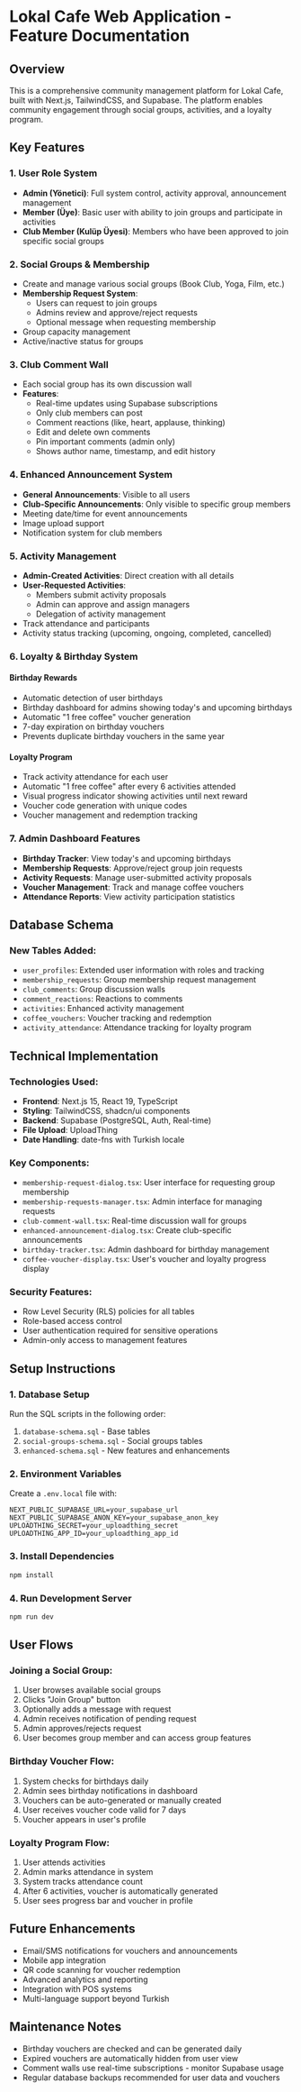 # Lokal Cafe Web Application - Feature Documentation

## Overview
This is a comprehensive community management platform for Lokal Cafe, built with Next.js, TailwindCSS, and Supabase. The platform enables community engagement through social groups, activities, and a loyalty program.

## Key Features

### 1. User Role System
- **Admin (Yönetici)**: Full system control, activity approval, announcement management
- **Member (Üye)**: Basic user with ability to join groups and participate in activities
- **Club Member (Kulüp Üyesi)**: Members who have been approved to join specific social groups

### 2. Social Groups & Membership
- Create and manage various social groups (Book Club, Yoga, Film, etc.)
- **Membership Request System**:
  - Users can request to join groups
  - Admins review and approve/reject requests
  - Optional message when requesting membership
- Group capacity management
- Active/inactive status for groups

### 3. Club Comment Wall
- Each social group has its own discussion wall
- **Features**:
  - Real-time updates using Supabase subscriptions
  - Only club members can post
  - Comment reactions (like, heart, applause, thinking)
  - Edit and delete own comments
  - Pin important comments (admin only)
  - Shows author name, timestamp, and edit history

### 4. Enhanced Announcement System
- **General Announcements**: Visible to all users
- **Club-Specific Announcements**: Only visible to specific group members
- Meeting date/time for event announcements
- Image upload support
- Notification system for club members

### 5. Activity Management
- **Admin-Created Activities**: Direct creation with all details
- **User-Requested Activities**:
  - Members submit activity proposals
  - Admin can approve and assign managers
  - Delegation of activity management
- Track attendance and participants
- Activity status tracking (upcoming, ongoing, completed, cancelled)

### 6. Loyalty & Birthday System

#### Birthday Rewards
- Automatic detection of user birthdays
- Birthday dashboard for admins showing today's and upcoming birthdays
- Automatic "1 free coffee" voucher generation
- 7-day expiration on birthday vouchers
- Prevents duplicate birthday vouchers in the same year

#### Loyalty Program
- Track activity attendance for each user
- Automatic "1 free coffee" after every 6 activities attended
- Visual progress indicator showing activities until next reward
- Voucher code generation with unique codes
- Voucher management and redemption tracking

### 7. Admin Dashboard Features
- **Birthday Tracker**: View today's and upcoming birthdays
- **Membership Requests**: Approve/reject group join requests
- **Activity Requests**: Manage user-submitted activity proposals
- **Voucher Management**: Track and manage coffee vouchers
- **Attendance Reports**: View activity participation statistics

## Database Schema

### New Tables Added:
- `user_profiles`: Extended user information with roles and tracking
- `membership_requests`: Group membership request management
- `club_comments`: Group discussion walls
- `comment_reactions`: Reactions to comments
- `activities`: Enhanced activity management
- `coffee_vouchers`: Voucher tracking and redemption
- `activity_attendance`: Attendance tracking for loyalty program

## Technical Implementation

### Technologies Used:
- **Frontend**: Next.js 15, React 19, TypeScript
- **Styling**: TailwindCSS, shadcn/ui components
- **Backend**: Supabase (PostgreSQL, Auth, Real-time)
- **File Upload**: UploadThing
- **Date Handling**: date-fns with Turkish locale

### Key Components:
- `membership-request-dialog.tsx`: User interface for requesting group membership
- `membership-requests-manager.tsx`: Admin interface for managing requests
- `club-comment-wall.tsx`: Real-time discussion wall for groups
- `enhanced-announcement-dialog.tsx`: Create club-specific announcements
- `birthday-tracker.tsx`: Admin dashboard for birthday management
- `coffee-voucher-display.tsx`: User's voucher and loyalty progress display

### Security Features:
- Row Level Security (RLS) policies for all tables
- Role-based access control
- User authentication required for sensitive operations
- Admin-only access to management features

## Setup Instructions

### 1. Database Setup
Run the SQL scripts in the following order:
1. `database-schema.sql` - Base tables
2. `social-groups-schema.sql` - Social groups tables
3. `enhanced-schema.sql` - New features and enhancements

### 2. Environment Variables
Create a `.env.local` file with:
```env
NEXT_PUBLIC_SUPABASE_URL=your_supabase_url
NEXT_PUBLIC_SUPABASE_ANON_KEY=your_supabase_anon_key
UPLOADTHING_SECRET=your_uploadthing_secret
UPLOADTHING_APP_ID=your_uploadthing_app_id
```

### 3. Install Dependencies
```bash
npm install
```

### 4. Run Development Server
```bash
npm run dev
```

## User Flows

### Joining a Social Group:
1. User browses available social groups
2. Clicks "Join Group" button
3. Optionally adds a message with request
4. Admin receives notification of pending request
5. Admin approves/rejects request
6. User becomes group member and can access group features

### Birthday Voucher Flow:
1. System checks for birthdays daily
2. Admin sees birthday notifications in dashboard
3. Vouchers can be auto-generated or manually created
4. User receives voucher code valid for 7 days
5. Voucher appears in user's profile

### Loyalty Program Flow:
1. User attends activities
2. Admin marks attendance in system
3. System tracks attendance count
4. After 6 activities, voucher is automatically generated
5. User sees progress bar and voucher in profile

## Future Enhancements
- Email/SMS notifications for vouchers and announcements
- Mobile app integration
- QR code scanning for voucher redemption
- Advanced analytics and reporting
- Integration with POS systems
- Multi-language support beyond Turkish

## Maintenance Notes
- Birthday vouchers are checked and can be generated daily
- Expired vouchers are automatically hidden from user view
- Comment walls use real-time subscriptions - monitor Supabase usage
- Regular database backups recommended for user data and vouchers
